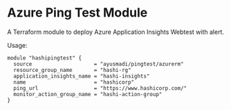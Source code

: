 # Azure Ping Test Module
A Terraform module to deploy Azure Application Insights Webtest with alert.

Usage:
```
module "hashipingtest" {
  source                    = "ayusmadi/pingtest/azurerm"
  resource_group_name       = "hashi-rg"
  application_insights_name = "hashi-insights"
  name                      = "hashicorp"
  ping_url                  = "https://www.hashicorp.com/"
  monitor_action_group_name = "hashi-action-group"
}
